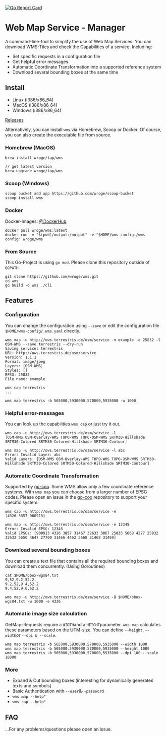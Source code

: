 [![Go Report Card](https://goreportcard.com/badge/github.com/wroge/wms)](https://goreportcard.com/report/github.com/wroge/wms)

# Web Map Service - Manager

A command-line-tool to simplify the use of Web Map Services.
You can download WMS-Tiles and check the Capabilities of a service. Including:

- Set specific requests in a configuration file
- Get helpful error messages
- Automatic Coordinate Transformation into a supported reference system
- Download several bounding boxes at the same time

## Install

- Linux (i386/x86_64)
- MacOS (i386/x86_64)
- Windows (i386/x86_64)

[Releases](https://github.com/wroge/wms/releases)

Alternatively, you can install ```wms``` via Homebrew, Scoop or Docker. Of course, you can also create the executable file from source.

### Homebrew (MacOS)

```
brew install wroge/tap/wms

// get latest version
brew upgrade wroge/tap/wms
```

### Scoop (Windows)

```
scoop bucket add app https://github.com/wroge/scoop-bucket
scoop install wms
```

### Docker

Docker-Images: [@DockerHub](https://hub.docker.com/r/wroge/wms/tags)

```
docker pull wroge/wms:latest
docker run -v "$(pwd)/output:/output" -v "$HOME/wms-config:/wms-config" wroge/wms
```

### From Source

This Go-Project is using ```go mod```. Please clone this repository outside of ```GOPATH```.

```
git clone https://github.com/wroge/wms.git
cd wms
go build -o wms ./cli
```

## Features

### Configuration

You can change the configuration using ```--save``` or edit the configuration file ```$HOME/wms-config/.wms.yaml``` directly. 

```
wms map -u http://ows.terrestris.de/osm/service -n example -e 25832 -l OSM-WMS --save terrestris --dry-run
Saving service: terrestris
URL: http://ows.terrestris.de/osm/service
Version: 1.1.1
Format: image/jpeg
Layers: [OSM-WMS]
Styles: []
EPSG: 25832
File name: example

wms cap terrestris
...

wms map terrestris -b 565000,5930000,570000,5935000 -w 1000
```

### Helpful error-messages

You can look up the capabilities ```wms cap``` or just try it out.

```
wms cap -u http://ows.terrestris.de/osm/service -l
[OSM-WMS OSM-Overlay-WMS TOPO-WMS TOPO-OSM-WMS SRTM30-Hillshade SRTM30-Colored SRTM30-Colored-Hillshade SRTM30-Contour]

wms map -u http://ows.terrestris.de/osm/service -l abc
Error: Invalid Layer: abc
Valid Layers: [OSM-WMS OSM-Overlay-WMS TOPO-WMS TOPO-OSM-WMS SRTM30-Hillshade SRTM30-Colored SRTM30-Colored-Hillshade SRTM30-Contour]
```

### Automatic Coordinate Transformation

Supported by [go-coo](https://github.com/wroge/go-coo).  Some WMS allow only a few coordinate reference systems. With ```wms map``` you can choose from a larger number of EPSG codes. Please open an issue in the [go-coo](https://github.com/wroge/go-coo) repository to support your specific system.

```
wms cap -u http://ows.terrestris.de/osm/service -e
[4326 3857 900913]

wms map -u http://ows.terrestris.de/osm/service -e 12345
Error: Invalid EPSG: 12345
Valid EPSGs: [900913 4326 3857 31467 32633 3067 25833 5669 4277 25832 32632 5650 4647 27700 31466 4462 5668 31468 31469]
```

### Download several bounding boxes

You can create a text file that contains all the required bounding boxes and download them concurrently. (Using Goroutines)

```
cat $HOME/bbox-wgs84.txt
9,52,9.2,52.2
9.2,52,9.4,52.2
9.4,52,9.6,52.2

wms map -u http://ows.terrestris.de/osm/service -B $HOME/bbox-wgs84.txt -w 1000 -e 4326
```

### Automatic image size calculation

GetMap-Requests require a ```WIDTH```and a ```HEIGHT```parameter. ```wms map``` calculates these parameters based on the UTM-size. You can define ```--height```, ```--width```or ```--dpi & --scale```.

```
wms map terrestris -b 565000,5930000,570000,5935000 --width 1000
wms map terrestris -b 565000,5930000,570000,5935000 --height 1000
wms map terrestris -b 565000,5930000,570000,5935000 --dpi 100 --scale 10000
```

### More

- Expand & Cut bounding boxes (interesting for dynamically generated texts and symbols)
- Basic Authentication with ```--user```&```--password```
- ```wms map --help"```
- ```wms cap --help"```

## FAQ

...For any problems/questions please open an issue.